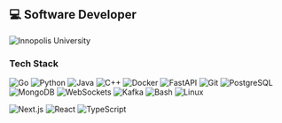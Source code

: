 ## 💻 Software Developer

![Innopolis University](https://img.shields.io/badge/Innopolis%20University-Student-00cc99?style=for-the-badge)

### Tech Stack  
![Go](https://img.shields.io/badge/Go-ffb3ba?logo=go&logoColor=black)  ![Python](https://img.shields.io/badge/Python-ffc3e6?logo=python&logoColor=black)   ![Java](https://img.shields.io/badge/Java-ffffba?logo=openjdk&logoColor=black)  ![C++](https://img.shields.io/badge/C++-dabaff?logo=cplusplus&logoColor=black)  ![Docker](https://img.shields.io/badge/Docker-b3ffff?logo=docker&logoColor=black)  ![FastAPI](https://img.shields.io/badge/FastAPI-ffb3ba?logo=fastapi&logoColor=black)  ![Git](https://img.shields.io/badge/Git-ffc3e6?logo=git&logoColor=black)  ![PostgreSQL](https://img.shields.io/badge/PostgreSQL-ffffba?logo=postgresql&logoColor=black)  ![MongoDB](https://img.shields.io/badge/MongoDB-dabaff?logo=mongodb&logoColor=black)  ![WebSockets](https://img.shields.io/badge/WebSockets-ffb3ba?logo=websocket&logoColor=black)  ![Kafka](https://img.shields.io/badge/Kafka-ffc3e6?logo=apachekafka&logoColor=black)  ![Bash](https://img.shields.io/badge/Bash-b3ffff?logo=gnubash&logoColor=black)  ![Linux](https://img.shields.io/badge/Linux-ffb3ba?logo=linux&logoColor=black) 

![Next.js](https://img.shields.io/badge/Next.js-ffffba?logo=nextdotjs&logoColor=black) ![React](https://img.shields.io/badge/React-ffc3e6?logo=react&logoColor=black) ![TypeScript](https://img.shields.io/badge/TypeScript-dabaff?logo=typescript&logoColor=black)

